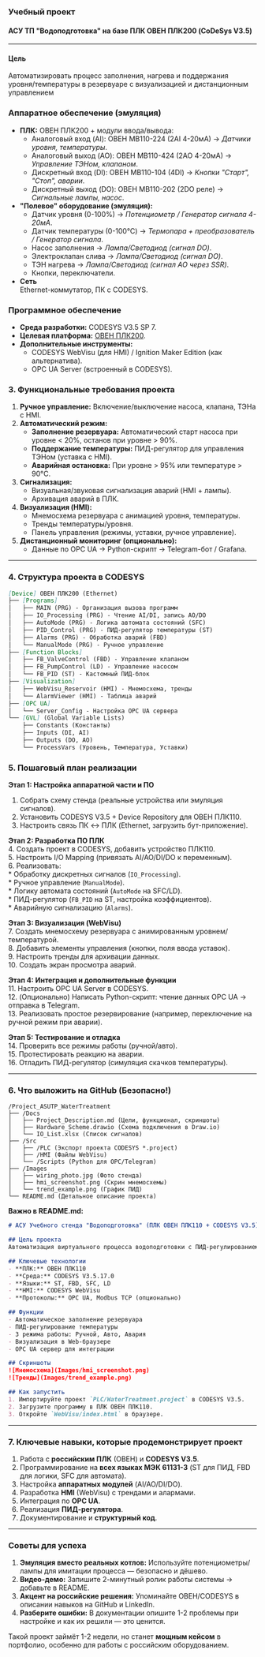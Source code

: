 ### Учебный проект 
#### АСУ ТП "Водоподготовка" на базе ПЛК ОВЕН ПЛК200 (CoDeSys V3.5)
---
#### **Цель**
Автоматизировать процесс заполнения, нагрева и поддержания уровня/температуры в резервуаре с визуализацией и дистанционным управлением

### **Аппаратное обеспечение (эмуляция)**
*   **ПЛК:** ОВЕН ПЛК200 + модули ввода/вывода:
    * Аналоговый вход (AI): ОВЕН МВ110-224 (2AI 4-20мА) → *Датчики уровня, температуры*.
    * Аналоговый выход (AO): ОВЕН МВ110-424 (2AO 4-20мА) → *Управление ТЭНом, клапаном*.
    * Дискретный вход (DI): ОВЕН МВ110-104 (4DI) → *Кнопки "Старт", "Стоп", аварии*.
    * Дискретный выход (DO): ОВЕН МВ110-202 (2DO реле) → *Сигнальные лампы, насос*.
*   **"Полевое" оборудование (эмуляция):**
    *   Датчик уровня (0-100%) → *Потенциометр / Генератор сигнала 4-20мА*.
    *   Датчик температуры (0-100°C) → *Термопара + преобразователь / Генератор сигнала*.
    *   Насос заполнения → *Лампа/Светодиод (сигнал DO)*.
    *   Электроклапан слива → *Лампа/Светодиод (сигнал DO)*.
    *   ТЭН нагрева → *Лампа/Светодиод (сигнал AO через SSR)*.
    *   Кнопки, переключатели.
*   **Сеть** \
Ethernet-коммутатор, ПК с CODESYS.

### **Программное обеспечение**
*   **Среда разработки:** CODESYS V3.5 SP 7.
*   **Целевая платформа:** [ОВЕН ПЛК200](https://owen.ru/product/plk200).
*   **Дополнительные инструменты:**  
    *   CODESYS WebVisu (для HMI) / Ignition Maker Edition (как альтернатива).
    *   OPC UA Server (встроенный в CODESYS).

### **3. Функциональные требования проекта**
1.  **Ручное управление:** Включение/выключение насоса, клапана, ТЭНа с HMI.
2.  **Автоматический режим:**
    *   **Заполнение резервуара:** Автоматический старт насоса при уровне < 20%, останов при уровне > 90%.
    *   **Поддержание температуры:** ПИД-регулятор для управления ТЭНом (уставка с HMI).
    *   **Аварийная остановка:** При уровне > 95% или температуре > 90°C.
3.  **Сигнализация:**  
    *   Визуальная/звуковая сигнализация аварий (HMI + лампы).
    *   Архивация аварий в ПЛК.
4.  **Визуализация (HMI):**  
    *   Мнемосхема резервуара с анимацией уровня, температуры.
    *   Тренды температуры/уровня.
    *   Панель управления (режимы, уставки, ручное управление).
5.  **Дистанционный мониторинг (опционально):**  
    *   Данные по OPC UA → Python-скрипт → Telegram-бот / Grafana.

---

### **4. Структура проекта в CODESYS**
```markdown
[Device] ОВЕН ПЛК200 (Ethernet)
├── [Programs]
│   ├── MAIN (PRG) - Организация вызова программ
│   ├── IO_Processing (PRG) - Чтение AI/DI, запись AO/DO
│   ├── AutoMode (PRG) - Логика автомата состояний (SFC)
│   ├── PID_Control (PRG) - ПИД-регулятор температуры (ST)
│   ├── Alarms (PRG) - Обработка аварий (FBD)
│   └── ManualMode (PRG) - Ручное управление
├── [Function Blocks]
│   ├── FB_ValveControl (FBD) - Управление клапаном
│   ├── FB_PumpControl (LD) - Управление насосом
│   └── FB_PID (ST) - Кастомный ПИД-блок
├── [Visualization]
│   ├── WebVisu_Reservoir (HMI) - Мнемосхема, тренды
│   └── AlarmViewer (HMI) - Таблица аварий
├── [OPC UA]
│   └── Server_Config - Настройка OPC UA сервера
└── [GVL] (Global Variable Lists)
    ├── Constants (Константы)
    ├── Inputs (DI, AI)
    ├── Outputs (DO, AO)
    └── ProcessVars (Уровень, Температура, Уставки)
```

### **5. Пошаговый план реализации**
**Этап 1: Настройка аппаратной части и ПО**  
1.  Собрать схему стенда (реальные устройства или эмуляция сигналов).  
2.  Установить CODESYS V3.5 + Device Repository для ОВЕН ПЛК110.  
3.  Настроить связь ПК ↔ ПЛК (Ethernet, загрузить бут-приложение).  

**Этап 2: Разработка ПО ПЛК**  
4.  Создать проект в CODESYS, добавить устройство ПЛК110.  
5.  Настроить I/O Mapping (привязать AI/AO/DI/DO к переменным).  
6.  Реализовать:  
    *   Обработку дискретных сигналов (`IO_Processing`).  
    *   Ручное управление (`ManualMode`).  
    *   Логику автомата состояний (`AutoMode` на SFC/LD).  
    *   ПИД-регулятор (`FB_PID` на ST, настройка коэффициентов).  
    *   Аварийную сигнализацию (`Alarms`).  

**Этап 3: Визуализация (WebVisu)**  
7.  Создать мнемосхему резервуара с анимированным уровнем/температурой.  
8.  Добавить элементы управления (кнопки, поля ввода уставок).  
9.  Настроить тренды для архивации данных.  
10. Создать экран просмотра аварий.  

**Этап 4: Интеграция и дополнительные функции**  
11. Настроить OPC UA Server в CODESYS.  
12. (Опционально) Написать Python-скрипт: чтение данных OPC UA → отправка в Telegram.  
13. Реализовать простое резервирование (например, переключение на ручной режим при аварии).  

**Этап 5: Тестирование и отладка**  
14. Проверить все режимы работы (ручной/авто).  
15. Протестировать реакцию на аварии.  
16. Отладить ПИД-регулятор (симуляция скачков температуры).  

---

### **6. Что выложить на GitHub (Безопасно!)**
```
/Project_ASUTP_WaterTreatment
├── /Docs
│   ├── Project_Description.md (Цели, функционал, скриншоты)
│   ├── Hardware_Scheme.drawio (Схема подключения в Draw.io)
│   └── IO_List.xlsx (Список сигналов)
├── /Src
│   ├── /PLC (Экспорт проекта CODESYS *.project)
│   ├── /HMI (Файлы WebVisu)
│   └── /Scripts (Python для OPC/Telegram)
├── /Images
│   ├── wiring_photo.jpg (Фото стенда)
│   ├── hmi_screenshot.png (Скрин мнемосхемы)
│   └── trend_example.png (График ПИД)
└── README.md (Детальное описание проекта)
```

**Важно в README.md:**  
```markdown
# АСУ Учебного стенда "Водоподготовка" (ПЛК ОВЕН ПЛК110 + CODESYS V3.5)

## Цель проекта
Автоматизация виртуального процесса водоподготовки с ПИД-регулированием, аварийной сигнализацией и визуализацией.

## Ключевые технологии
- **ПЛК:** ОВЕН ПЛК110
- **Среда:** CODESYS V3.5.17.0
- **Языки:** ST, FBD, SFC, LD
- **HMI:** CODESYS WebVisu
- **Протоколы:** OPC UA, Modbus TCP (опционально)

## Функции
- Автоматическое заполнение резервуара
- ПИД-регулирование температуры
- 3 режима работы: Ручной, Авто, Авария
- Визуализация в Web-браузере
- OPC UA сервер для интеграции

## Скриншоты
![Мнемосхема](Images/hmi_screenshot.png)
![Тренды](Images/trend_example.png)

## Как запустить
1. Импортируйте проект `PLC/WaterTreatment.project` в CODESYS V3.5.
2. Загрузите программу в ПЛК ОВЕН ПЛК110.
3. Откройте `WebVisu/index.html` в браузере.
```

---

### **7. Ключевые навыки, которые продемонстрирует проект**
1.  Работа с **российским ПЛК** (ОВЕН) и **CODESYS V3.5**.  
2.  Программирование на **всех языках МЭК 61131-3** (ST для ПИД, FBD для логики, SFC для автомата).  
3.  Настройка **аппаратных модулей** (AI/AO/DI/DO).  
4.  Разработка **HMI** (WebVisu) с трендами и алармами.  
5.  Интеграция по **OPC UA**.  
6.  Реализация **ПИД-регулятора**.  
7.  Документирование и **структурный код**.  

---

### **Советы для успеха**
1.  **Эмуляция вместо реальных котлов:** Используйте потенциометры/лампы для имитации процесса — безопасно и дёшево.  
2.  **Видео-демо:** Запишите 2-минутный ролик работы системы → добавьте в README.  
3.  **Акцент на российские решения:** Упоминайте ОВЕН/CODESYS в описании навыков на GitHub и LinkedIn.  
4.  **Разберите ошибки:** В документации опишите 1-2 проблемы при настройке и как их решили — это ценится.  

Такой проект займёт 1-2 недели, но станет **мощным кейсом** в портфолио, особенно для работы с российским оборудованием.
